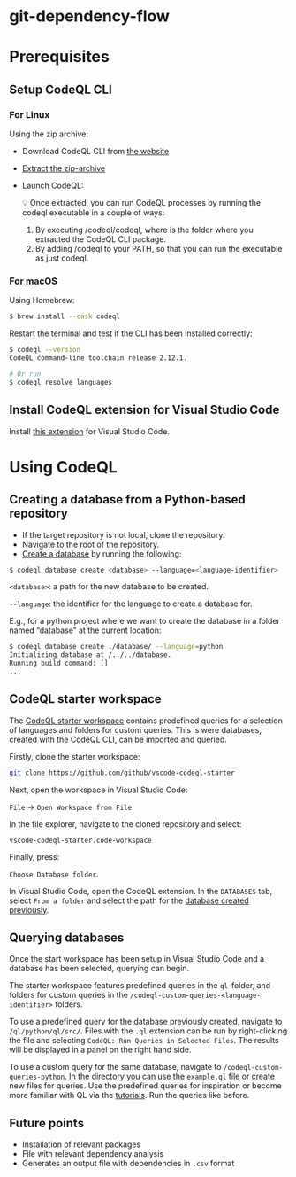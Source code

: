 # git-dependency-flow

# Prerequisites

## Setup CodeQL CLI

### For Linux

Using the zip archive:

- Download CodeQL CLI from [the website](https://github.com/github/codeql-cli-binaries/releases)
- [Extract the zip-archive](https://docs.github.com/en/code-security/codeql-cli/using-the-codeql-cli/getting-started-with-the-codeql-cli#2-extract-the-zip-archive)
- Launch CodeQL:
    
    <aside>
    💡 Once extracted, you can run CodeQL processes by running the codeql executable in a couple of ways:
    
    1. By executing <extraction-root>/codeql/codeql, where <extraction-root> is the folder where you extracted the CodeQL CLI package.
    2. By adding <extraction-root>/codeql to your PATH, so that you can run the executable as just codeql.
    
    </aside>
    
### For macOS

Using Homebrew:

```bash
$ brew install --cask codeql
```

Restart the terminal and test if the CLI has been installed correctly:

```bash
$ codeql --version
CodeQL command-line toolchain release 2.12.1.

# Or run
$ codeql resolve languages
```

## Install CodeQL extension for Visual Studio Code

Install [this extension](https://marketplace.visualstudio.com/items?itemName=GitHub.vscode-codeql) for Visual Studio Code.

# Using CodeQL

## Creating a database from a Python-based repository

- If the target repository is not local, clone the repository.
- Navigate to the root of the repository.
- [Create a database](https://codeql.github.com/docs/codeql-cli/creating-codeql-databases/) by running the following:

```bash
$ codeql database create <database> --language=<language-identifier>
```

`<database>`: a path for the new database to be created.

`--language`: the identifier for the language to create a database for.

E.g., for a python project where we want to create the database in a folder named “database” at the current location:

```bash
$ codeql database create ./database/ --language=python
Initializing database at /../../database.
Running build command: []
...
```

## CodeQL starter workspace

The [CodeQL starter workspace](https://github.com/github/vscode-codeql-starter) contains predefined queries for a selection of languages and folders for custom queries. This is were databases, created with the CodeQL CLI, can be imported and queried.

Firstly, clone the starter workspace:

```bash
git clone https://github.com/github/vscode-codeql-starter
```

Next, open the workspace in Visual Studio Code:

`File` → `Open Workspace from File`

In the file explorer, navigate to the cloned repository and select:

`vscode-codeql-starter.code-workspace`

Finally, press:

`Choose Database folder`.

In Visual Studio Code, open the CodeQL extension. In the `DATABASES` tab, select `From a folder` and select the path for the [database created previously](https://www.notion.so/Repository-guide-with-CodeQL-installation-abac8354e9a742c09fcecefecb6a6382).

## Querying databases

Once the start workspace has been setup in Visual Studio Code and a database has been selected, querying can begin.

The starter workspace features predefined queries in the `ql`-folder, and folders for custom queries in the `/codeql-custom-queries-<language-identifier>` folders.

To use a predefined query for the database previously created, navigate to `/ql/python/ql/src/`. Files with the `.ql` extension can be run by right-clicking the file and selecting `CodeQL: Run Queries in Selected Files`. The results will be displayed in a panel on the right hand side.

To use a custom query for the same database, navigate to `/codeql-custom-queries-python`. In the directory you can use the `example.ql` file or create new files for queries. Use the predefined queries for inspiration or become more familiar with QL via the [tutorials](https://codeql.github.com/docs/writing-codeql-queries/ql-tutorials/). Run the queries like before.

## Future points

- Installation of relevant packages
- File with relevant dependency analysis
- Generates an output file with dependencies in `.csv` format
